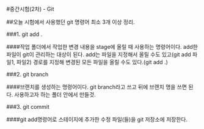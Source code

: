 #중간시험(2차) - Git

##오늘 시험에서 사용했던 git 명령어 최소 3개 이상 정리.

###1. git add .

####작업 폴더에서 작업한 변경 내용을 stage에 올릴 때 사용하는 명령어이다. add한 파일이 git이 관리하는 대상이 된다. add는 파일을 지정해서 올릴 수도 있고(git add 파일1, 파일2) 경로를 지정해 변경된 모든 파일을 올릴 수도 있다.(git add .)

###2. git branch

####브랜치를 생성하는 명령어이다. git branch라고 쓰고 뒤에 브랜치 명을 쓰면 된다. 사용하고자 하는 폴더 안에서 만들것.

###3. git commit

####git add명령어로 스테이지에 추가한 수정 파일(들)을 git 저장소에 저장한다. 
